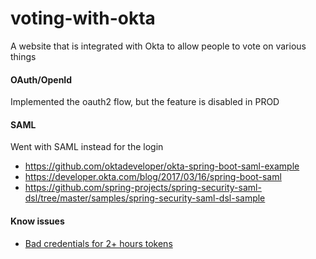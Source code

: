 # voting-with-okta
A website that is integrated with Okta to allow people to vote on various things

#### OAuth/OpenId

Implemented the oauth2 flow, but the feature is disabled in PROD

#### SAML

Went with SAML instead for the login
* https://github.com/oktadeveloper/okta-spring-boot-saml-example
* https://developer.okta.com/blog/2017/03/16/spring-boot-saml
* https://github.com/spring-projects/spring-security-saml-dsl/tree/master/samples/spring-security-saml-dsl-sample

#### Know issues

* [Bad credentials for 2+ hours tokens](https://www.google.com/search?ei=1esIWqC9KMGcmwG-s7XACw&q=Authentication+statement+is+too+old+to+be+used+with+value+spring&oq=Authentication+statement+is+too+old+to+be+used+with+value+spring&gs_l=psy-ab.3..35i39k1j0i8i30k1.3793.5976.0.6152.7.7.0.0.0.0.244.759.5j1j1.7.0....0...1.1.64.psy-ab..0.7.758...0i22i30k1.0._HXLvac-GCA)

